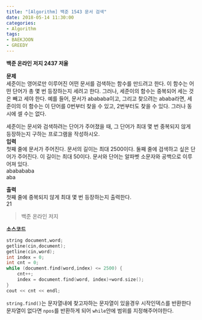 ```yaml
---
title: "[Algorithm] 백준 1543 문서 검색"
date: 2018-05-14 11:30:00
categories:
- Algorithm
tags:
- BAEKJOON
- GREEDY
---
```

**백준 온라인 저지 2437 저울**
<br/>

**문제**<br/>
세준이는 영어로만 이루어진 어떤 문서를 검색하는 함수를 만드려고 한다. 이 함수는 어떤 단어가 총 몇 번 등장하는지 세려고 한다. 그러나, 세준이의 함수는 중복되어 세는 것은 빼고 세야 한다. 예를 들어, 문서가 abababa이고, 그리고 찾으려는 ababa라면, 세준이의 이 함수는 이 단어를 0번부터 찾을 수 있고, 2번부터도 찾을 수 있다. 그러나 동시에 셀 수는 없다.

세준이는 문서와 검색하려는 단어가 주어졌을 때, 그 단어가 최대 몇 번 중복되지 않게 등장하는지 구하는 프로그램을 작성하시오.<br/>
**입력**<br/>
첫째 줄에 문서가 주어진다. 문서의 길이는 최대 2500이다. 둘째 줄에 검색하고 싶은 단어가 주어진다. 이 길이는 최대 50이다. 문서와 단어는 알파벳 소문자와 공백으로 이루어져 있다.
<br/>
ababababa<br/>
aba<br/>

**출력**<br/>
첫째 줄에 중복되지 않게 최대 몇 번 등장하는지 출력한다.
<br/>
21<br/>
>백준 온라인 저지

**소스코드**
```c++
string document,word;
getline(cin,document);
getline(cin,word);
int index = 0;
int cnt = 0;
while (document.find(word,index) <= 2500) {
	cnt++;
	index = document.find(word, index)+word.size();
}
cout << cnt << endl;

```
`string.find()`는 문자열내에 찾고자하는 문자열이 있을경우 시작인덱스를 반환한다 문자열이 없다면 `npos`를 반환하게 되어 `while`안에 범위를 지정해주어야한다.
